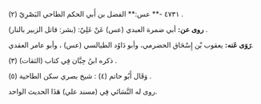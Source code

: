 ٤٧٣١ -** عس:** الفضل بن أَبي الحكم الطاحي البَصْرِيّ (٢) .

**روى عن:** أبي ضمرة العبدي (عس) عَنْ عَلِيّ: (بشر: قاتل الزبير بالنار) .

**رَوَى عَنه:** يعقوب بْن إِسْحَاق الحضرمي، وأبو دَاوُد الطيالسي (عس) ، وأبو عامر العقدي.

ذكره ابنُ حِبَّان فِي كتاب (الثقات) (٣) .

وَقَال أَبُو حاتم (٤) : شيخ بصري سكن الطاحية (٥) .

روى له النَّسَائي فِي (مسند علي) هَذَا الحديث الواحد.